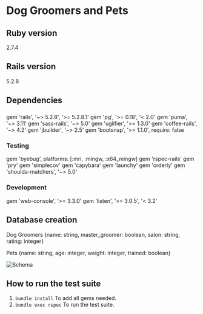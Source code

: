 # Dog Groomers and Pets

## Ruby version
2.7.4

## Rails version
5.2.8

## Dependencies
### 
gem 'rails', '~> 5.2.8', '>= 5.2.8.1'
gem 'pg', '>= 0.18', '< 2.0'
gem 'puma', '~> 3.11'
gem 'sass-rails', '~> 5.0'
gem 'uglifier', '>= 1.3.0'
gem 'coffee-rails', '~> 4.2'
gem 'jbuilder', '~> 2.5'
gem 'bootsnap', '>= 1.1.0', require: false

### Testing
gem 'byebug', platforms: [:mri, :mingw, :x64_mingw]
gem 'rspec-rails'
gem 'pry'
gem 'simplecov'
gem 'capybara'
gem 'launchy'
gem 'orderly'
gem 'shoulda-matchers', '~> 5.0'

### Development
gem 'web-console', '>= 3.3.0'
gem 'listen', '>= 3.0.5', '< 3.2'

## Database creation
Dog Groomers {name: string, master_groomer: boolean, salon: string, rating: integer}

Pets {name: string, age: integer, weight: integer, trained: boolean}

![Schema](https://user-images.githubusercontent.com/115383288/217367125-65f697ff-d997-4cc3-8a79-6283bce1ecc8.png)

## How to run the test suite
1. `bundle install` To add all gems needed.
1. `bundle exec rspec` To run the test suite.